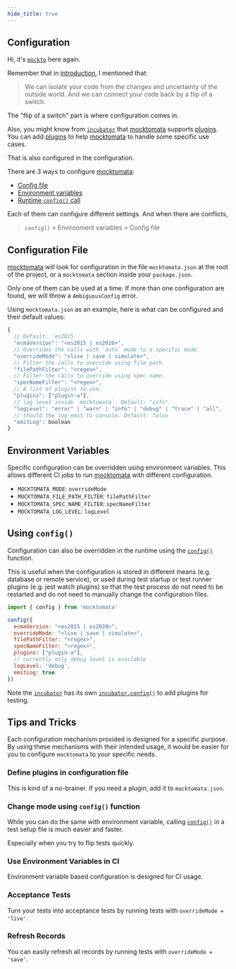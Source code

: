 ```yaml
---
hide_title: true
---
```

## Configuration

Hi, it's [`mockto`](./mockto.md) here again.

Remember that in [introduction](./introduction.md), I mentioned that:

> We can isolate your code from the changes and uncertainty of the outside world.
And we can connect your code back by a flip of a switch.

The "flip of a switch" part is where configuration comes in.

Also, you might know from [`incubator`](./incubator.md) that [mocktomata] supports [plugins](./plugin.md).
You can add [plugins](./plugin.md) to help [mocktomata] to handle some specific use cases.

That is also configured in the configuration.

There are 3 ways to configure [mocktomata]:

- [Config file](#configuration-file)
- [Environment variables](#environment-variables)
- [Runtime `config()` call][config]

Each of them can configure different settings.
And when there are conflicts,

> `config()` > Environment variables > Config file

## Configuration File

[mocktomata] will look for configuration in the file `mocktomata.json` at the root of the project,
or a `mocktomata` section inside your `package.json`.

Only one of them can be used at a time.
If more than one configuration are found,
we will throw a `AmbiguousConfig` error.

Using `mocktomata.json` as an example,
here is what can be configured and their default values:

```js
{
  // Default: `es2015`
  "ecmaVersion": "<es2015 | es2020>",
  // Overrides the calls with `auto` mode to a specific mode.
  "overrideMode": "<live | save | simulate>",
  // Filter the calls to override using file path.
  "filePathFilter": "<regex>",
  // Filter the calls to override using spec name.
  "specNameFilter": "<regex>",
  // A list of plugins to use.
  "plugins": ["plugin-a"],
  // log level inside `mocktomata`. Default: "info"
  "logLevel": "error" | "warn" | "info" | "debug" | "trace" | "all",
  // should the log emit to console. Default: false
  "emitLog": boolean
}
```

## Environment Variables

Specific configuration can be overridden using environment variables.
This allows different CI jobs to run [mocktomata] with different configuration.

- `MOCKTOMATA_MODE`: `overrideMode`
- `MOCKTOMATA_FILE_PATH_FILTER`: `filePathFilter`
- `MOCKTOMATA_SPEC_NAME_FILTER`: `specNameFilter`
- `MOCKTOMATA_LOG_LEVEL`: `logLevel`

## Using `config()`

Configuration can also be overridden in the runtime using the [`config()`][config] function.

This is useful when the configuration is stored in different means (e.g. database or remote service),
or used during test startup or test runner plugins (e.g. jest watch plugins) so that the test process do not need to be restarted and do not need to manually change the configuration files.

```js
import { config } from 'mocktomata'

config({
  ecmaVersion: "<es2015 | es2020>",
  overrideMode: "<live | save | simulate>",
  filePathFilter: "<regex>",
  specNameFilter: "<regex>",
  plugins: ["plugin-a"],
  // currently only debug level is available
  logLevel: 'debug',
  emitLog: true
})
```

Note the [`incubator`](./incubator.md) has its own [`incubator.config()`](./incubator.md#config) to add plugins for testing.

## Tips and Tricks

Each configuration mechanism provided is designed for a specific purpose.
By using these mechanisms with their intended usage,
it would be easier for you to configure `mocktomata` to your specific needs.

### Define plugins in configuration file

This is kind of a no-brainer.
If you need a plugin, add it to `mocktomata.json`.

### Change mode using `config()` function

While you can do the same with environment variable,
calling [`config()`][config] in a test setup file is much easier and faster.

Especially when you try to flip tests quickly.

### Use Environment Variables in CI

Environment variable based configuration is designed for CI usage.

### Acceptance Tests

Turn your tests into acceptance tests by running tests with `overrideMode = 'live'`.

### Refresh Records

You can easily refresh all records by running tests with `overrideMode = 'save'`.

[mocktomata]: https://github.com/mocktomata/mocktomata/blob/master/packages/mocktomata
[config]: #using-config
